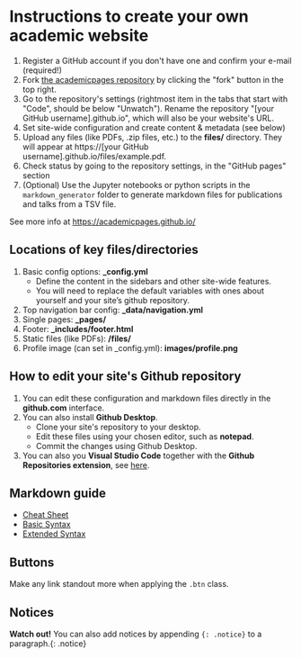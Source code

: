 # Instructions to create your own academic website

1. Register a GitHub account if you don't have one and confirm your e-mail (required!)
1. Fork [the academicpages repository](https://github.com/academicpages/academicpages.github.io) by clicking the "fork" button in the top right. 
1. Go to the repository's settings (rightmost item in the tabs that start with "Code", should be below "Unwatch"). Rename the repository "[your GitHub username].github.io", which will also be your website's URL.
1. Set site-wide configuration and create content & metadata (see below)
1. Upload any files (like PDFs, .zip files, etc.) to the **files/** directory. They will appear at https://[your GitHub username].github.io/files/example.pdf.  
1. Check status by going to the repository settings, in the "GitHub pages" section
1. (Optional) Use the Jupyter notebooks or python scripts in the `markdown_generator` folder to generate markdown files for publications and talks from a TSV file.

See more info at https://academicpages.github.io/


## Locations of key files/directories

1. Basic config options: **_config.yml**
    * Define the content in the sidebars and other site-wide features.
    * You will need to replace the default variables with ones about yourself and your site’s github repository.
1. Top navigation bar config: **_data/navigation.yml**
1. Single pages: **_pages/**
1. Footer: **_includes/footer.html**
1. Static files (like PDFs): **/files/**
1. Profile image (can set in _config.yml): **images/profile.png**


## How to edit your site's Github repository

1. You can edit these configuration and markdown files directly in the **github.com** interface.
1. You can also install **Github Desktop**. 
    - Clone your site's repository to your desktop.
    - Edit these files using your chosen editor, such as **notepad**.
    - Commit the changes using Github Desktop.
1. You can also you **Visual Studio Code** together with the **Github Repositories extension**, see [here](https://code.visualstudio.com/docs/editor/github).


## Markdown guide

* [Cheat Sheet](https://www.markdownguide.org/cheat-sheet/)
* [Basic Syntax](https://www.markdownguide.org/basic-syntax/)
* [Extended Syntax](https://www.markdownguide.org/extended-syntax/)


## Buttons

Make any link standout more when applying the `.btn` class.

## Notices

**Watch out!** You can also add notices by appending `{: .notice}` to a paragraph.{: .notice}
